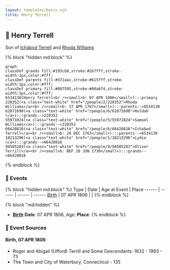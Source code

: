 ```yaml
---
layout: templates/basic.njk
title: Henry Terrell
---
```

## 🔵 Henry Terrell

Son of [Ichabod Terrell](/people/6/66420816) and [Rhoda Williams](/people/2/220352)

{% block "hidden md:block" %}
```mermaid
graph
classDef grands fill:#193cb8,stroke:#2b7fff,stroke-width:1px,color:#fff;
classDef parents fill:#372aac,stroke:#615fff,stroke-width:1px,color:#fff;
classDef primary fill:#007595,stroke:#00a6f4,stroke-width:1px,color:#fff;
6534130(Henry Terrell<br /><small>b: 07 APR 1806</small>):::primary
220352(<a class="text-white" href="/people/2/220352">Rhoda Williams</a><br /><small>b: 17 APR 1767</small>):::parents-->6534130
62871690(<a class="text-white" href="/people/6/62871690">Huldah </a>):::grands-->220352
55971024(<a class="text-white" href="/people/5/55971024">Samuel Williams</a>):::grands-->220352
66420816(<a class="text-white" href="/people/6/66420816">Ichabod Terrell</a><br /><small>b: 20 DEC 1763</small>):::parents-->6534130
18213296(<a class="text-white" href="/people/1/18213296">Lydia </a>):::grands-->66420816
94505283(<a class="text-white" href="/people/9/94505283">Oliver Terrill</a><br /><small>b: BEF 28 JUN 1730</small>):::grands-->66420816
```
{% endblock %}

### 📆 Events

{% block "hidden md:block" %}
Type | Date | Age at Event | Place
------ | ------ | ------ | ------
[Birth](#event-event-2) | 07 APR 1806 |  |
{% endblock %}

{% block "md:hidden" %}
- **[Birth](#event-event-2)**
**Date**: 07 APR 1806, Age:
**Place**:
{% endblock %}

### 📰 Event Sources

#### <a id="event-event-2"></a> Birth, 07 APR 1806
* Roger and Abigail (Ufford) Terrill and Some Descendants: 1632 - 1993  - 73
* The Town and City of Waterbury, Connecticut  - 135